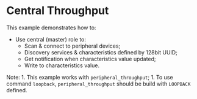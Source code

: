 # Central Throughput

This example demonstrates how to:

* Use central (master) role to:
    * Scan & connect to peripheral devices;
    * Discovery services & characteristics defined by 128bit UUID;
    * Get notification when characteristics value updated;
    * Write to characteristics value.

Note:
    1. This example works with `peripheral_throughput`;
    1. To use command `loopback`, `peripheral_throughput` should be
       build with `LOOPBACK` defined.
